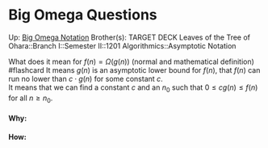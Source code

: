 # Big Omega Questions

Up: [Big Omega Notation](big_omega_notation)
Brother(s):
TARGET DECK
Leaves of the Tree of Ohara::Branch I::Semester II::1201 Algorithmics::Asymptotic Notation

What does it mean for $f(n) = \Omega(g(n))$ (normal and mathematical definition) #flashcard 
It means $g(n)$ is an asymptotic lower bound for $f(n)$, that $f(n)$ can run no lower than $c \cdot g(n)$ for some constant $c$.   
It means that we can find a constant $c$ and an $n_0$ 
such that $0 \leq cg(n) \le f(n)$ for all $n \ge n_0$.
<!--ID: 1707419088510-->





































#### Why:
#### How:









